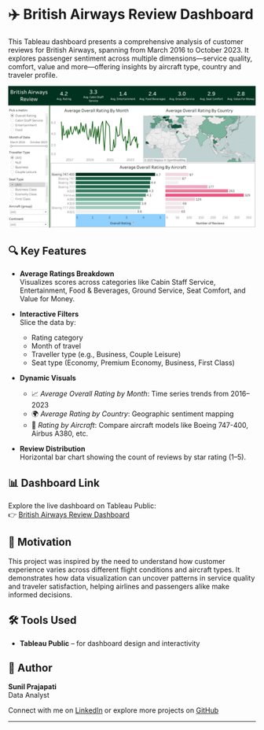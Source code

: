 # ✈️ British Airways Review Dashboard

This Tableau dashboard presents a comprehensive analysis of customer reviews for British Airways, spanning from March 2016 to October 2023. 
It explores passenger sentiment across multiple dimensions—service quality, comfort, value and more—offering insights by aircraft type, country and traveler profile.

![Dashboard Preview](BritishAirwaysReview.png)

## 🔍 Key Features

- **Average Ratings Breakdown**  
  Visualizes scores across categories like Cabin Staff Service, Entertainment, Food & Beverages, Ground Service, Seat Comfort, and Value for Money.

- **Interactive Filters**  
  Slice the data by:
  - Rating category
  - Month of travel
  - Traveller type (e.g., Business, Couple Leisure)
  - Seat type (Economy, Premium Economy, Business, First Class)

- **Dynamic Visuals**
  - 📈 *Average Overall Rating by Month*: Time series trends from 2016–2023  
  - 🌍 *Average Rating by Country*: Geographic sentiment mapping  
  - 🛫 *Rating by Aircraft*: Compare aircraft models like Boeing 747-400, Airbus A380, etc.

- **Review Distribution**  
  Horizontal bar chart showing the count of reviews by star rating (1–5).

## 📊 Dashboard Link

Explore the live dashboard on Tableau Public:  
👉 [British Airways Review Dashboard](https://public.tableau.com/shared/Z65N6WXS9?:display_count=n&:origin=viz_share_link)

## 🧠 Motivation

This project was inspired by the need to understand how customer experience varies across different flight conditions and aircraft types. It demonstrates how data visualization can uncover patterns in service quality and traveler satisfaction, helping airlines and passengers alike make informed decisions.

## 🛠️ Tools Used

- **Tableau Public** – for dashboard design and interactivity  

## 🧵 Author

**Sunil Prajapati**  
Data Analyst

Connect with me on [LinkedIn](www.linkedin.com/in/sunil-prajapati832) or explore more projects on [GitHub](https://github.com/sunilprajapati832)

---

